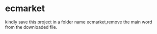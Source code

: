 # ecmarket
kindly save this project in a folder name ecmarket,remove the main word from the downloaded file.
